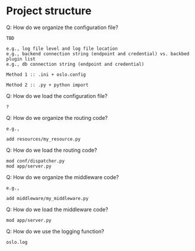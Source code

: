 # Project structure

Q: How do we organize the configuration file?

```
TBD

e.g., log file level and log file location
e.g., backend connection string (endpoint and credential) vs. backbed plugin list
e.g., db connection string (endpoint and credential)

Method 1 :: .ini + oslo.config

Method 2 :: .py + python import

```

Q: How do we load the configuration file?

```
?
```

Q: How do we organize the routing code?

```
e.g.,

add resources/my_resource.py
```

Q: How do we load the routing code?

```
mod conf/dispatcher.py
mod app/server.py
```

Q: How do we organize the middleware code?

```
e.g.,

add middleware/my_middleware.py
```

Q: How do we load the middleware code?

```
mod app/server.py
```

Q: How do we use the logging function?

```
oslo.log
```